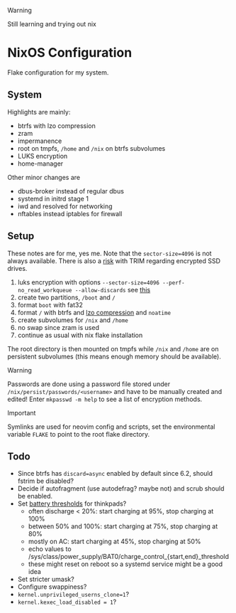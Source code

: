 > [!Warning]
> Still learning and trying out nix

# NixOS Configuration

Flake configuration for my system.

## System

Highlights are mainly:

- btrfs with lzo compression
- zram
- impermanence
- root on tmpfs, `/home` and `/nix` on btrfs subvolumes
- LUKS encryption
- home-manager

Other minor changes are

- dbus-broker instead of regular dbus
- systemd in initrd stage 1
- iwd and resolved for networking
- nftables instead iptables for firewall

## Setup

These notes are for me, yes me. Note that the `sector-size=4096` is not always
available. There is also a [risk](https://wiki.archlinux.org/title/Dm-crypt/Specialties#Discard/TRIM_support_for_solid_state_drives_(SSD)) with TRIM regarding encrypted SSD drives.

1. luks encryption with options `--sector-size=4096 --perf-no_read_workqueue --allow-discards` see [this](https://www.reddit.com/r/Fedora/comments/rzvhyg/default_luks_encryption_settings_on_fedora_can_be/)
2. create two partitions, `/boot` and `/`
3. format `boot` with fat32
4. format `/` with btrfs and [lzo compression](https://gist.github.com/braindevices/fde49c6a8f6b9aaf563fb977562aafec) and `noatime`
5. create subvolumes for `/nix` and `/home`
6. no swap since zram is used
7. continue as usual with nix flake installation

The root directory is then mounted on tmpfs while `/nix` and `/home` are on
persistent subvolumes (this means enough memory should be available).

> [!Warning]
> Passwords are done using a password file stored under
> `/nix/persist/passwords/<username>` and have to be manually created and
> edited! Enter `mkpasswd -m help` to see a list of encryption methods.

> [!Important]
> Symlinks are used for neovim config and scripts, set the environmental
> variable `FLAKE` to point to the root flake directory.

## Todo

- Since btrfs has `discard=async` enabled by default since 6.2, should fstrim be disabled?
- Decide if autofragment (use autodefrag? maybe not) and scrub should be enabled.
- Set [battery thresholds](https://github.com/teleshoes/tpacpi-bat) for thinkpads?
    - often discharge < 20%: start charging at 95%, stop charging at 100%
    - between 50% and 100%: start charging at 75%, stop charging at 80%
    - mostly on AC: start charging at 45%, stop charging at 50%
    - echo values to /sys/class/power_supply/BAT0/charge_control_{start,end}_threshold
    - these might reset on reboot so a systemd service might be a good idea
- Set stricter umask?
- Configure swappiness?
- `kernel.unprivileged_userns_clone=1`?
- `kernel.kexec_load_disabled = 1`?
